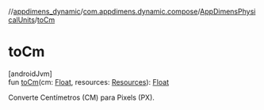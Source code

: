 //[appdimens_dynamic](../../../index.md)/[com.appdimens.dynamic.compose](../index.md)/[AppDimensPhysicalUnits](index.md)/[toCm](to-cm.md)

# toCm

[androidJvm]\
fun [toCm](to-cm.md)(cm: [Float](https://kotlinlang.org/api/core/kotlin-stdlib/kotlin/-float/index.html), resources: [Resources](https://developer.android.com/reference/kotlin/android/content/res/Resources.html)): [Float](https://kotlinlang.org/api/core/kotlin-stdlib/kotlin/-float/index.html)

Converte Centímetros (CM) para Pixels (PX).